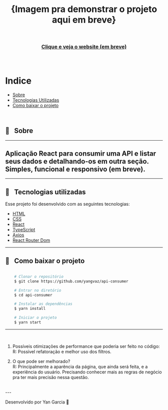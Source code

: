 <h1 align="center">
    <!-- <img src=""> --> {Imagem pra demonstrar o projeto aqui em breve}
</h1>

<br />

<h3 align="center">
    <a href=""> Clique e veja o website (em breve) </a>
<h3 >

<br />

# Indice

- [Sobre](#-sobre)
- [Tecnologias Utilizadas](#-tecnologias-utilizadas)
- [Como baixar o projeto](#-como-baixar-o-projeto)

<br />

## 🔖 &nbsp; Sobre
<hr />

Aplicação React para consumir uma API e listar seus dados e detalhando-os em outra seção. Simples, funcional e responsivo (em breve).
---
<hr/>

## 🚀 &nbsp; Tecnologias utilizadas

Esse projeto foi desenvolvido com as seguintes tecnologias:

- [HTML](https://developer.mozilla.org/pt-BR/docs/Web/HTML)
- [CSS](https://developer.mozilla.org/pt-BR/docs/Web/CSS)
- [React](https://reactjs.org)
- [TypeScript](https://www.typescriptlang.org/)
- [Axios](https://github.com/axios/axios)
- [React Router Dom](https://reactrouter.com/web/guides/quick-start)

---

##  📁 &nbsp; Como baixar o projeto

```bash

    # Clonar o repositório
    $ git clone https://github.com/yangvaz/api-consumer

    # Entrar no diretório
    $ cd api-consumer

    # Instalar as dependências
    $ yarn install

    # Iniciar o projeto
    $ yarn start
```

---
<br />

1. Possíveis otimizações de performance que poderia ser feito no código: <br />
R: Possível refatoração e melhor uso dos filtros.

2. O que pode ser melhorado? <br />
R: Principalmente a aparência da página, que ainda será feita, e a experiência do usuário. Precisando conhecer mais as regras de negócio pra ter mais precisão nessa questão.
<br />
---

Desenvolvido por Yan Garcia 🥑 